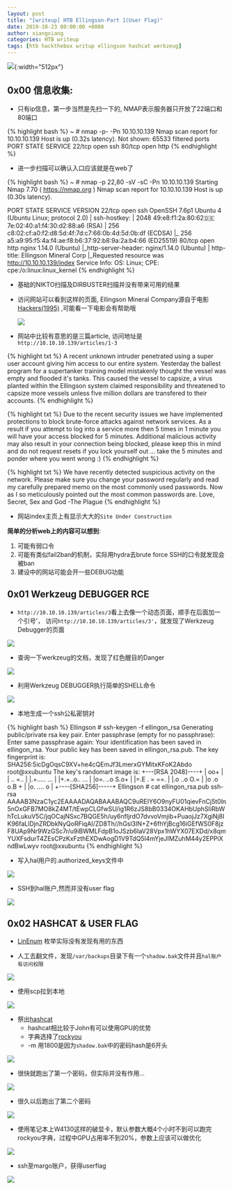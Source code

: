 ```yaml
---
layout: post
title: "[writeup] HTB Ellingson-Part 1(User Flag)"
date: 2019-10-23 00:00:00 +0800
author: xiangxiang
categories: HTB writeup
tags: [htb hackthebox writup ellingson hashcat werkzeug]
---
```


 ![](/img/htb-ellingson-info.jpg){:width="512px"}

## 0x00 信息收集:
-  只有ip信息，第一步当然是先扫一下的, NMAP表示服务器只开放了22端口和80端口

{% highlight bash %}
~ # nmap -p- -Pn 10.10.10.139
Nmap scan report for 10.10.10.139
Host is up (0.32s latency).
Not shown: 65533 filtered ports
PORT   STATE SERVICE
22/tcp open  ssh
80/tcp open  http
{% endhighlight %}

- 进一步扫描可以确认入口应该就是在web了

{% highlight bash %}
~ # nmap -p 22,80 -sV -sC -Pn 10.10.10.139
Starting Nmap 7.70 ( https://nmap.org )
Nmap scan report for 10.10.10.139
Host is up (0.30s latency).

PORT   STATE SERVICE VERSION
22/tcp open  ssh     OpenSSH 7.6p1 Ubuntu 4 (Ubuntu Linux; protocol 2.0)
| ssh-hostkey:
|   2048 49:e8:f1:2a:80:62:de:7e:02:40:a1:f4:30:d2:88:a6 (RSA)
|   256 c8:02:cf:a0:f2:d8:5d:4f:7d:c7:66:0b:4d:5d:0b:df (ECDSA)
|_  256 a5:a9:95:f5:4a:f4:ae:f8:b6:37:92:b8:9a:2a:b4:66 (ED25519)
80/tcp open  http    nginx 1.14.0 (Ubuntu)
|_http-server-header: nginx/1.14.0 (Ubuntu)
| http-title: Ellingson Mineral Corp
|_Requested resource was http://10.10.10.139/index
Service Info: OS: Linux; CPE: cpe:/o:linux:linux_kernel
{% endhighlight %}

- 基础的NIKTO扫描及DIRBUSTER扫描并没有带来可用的结果

- 访问网站可以看到这样的页面, Ellingson Mineral Company源自于电影[Hackers(1995)](https://en.wikipedia.org/wiki/Hackers_(film)) ,可能看一下电影会有帮助哦

  ![](/img/htb-ellingson-site.jpg)

- 网站中比较有意思的是三篇article, 访问地址是`http://10.10.10.139/articles/1-3`

{% highlight txt %}
A recent unknown intruder penetrated using a super user account giving him access to our entire system. 
Yesterday the ballest program for a supertanker training model mistakenly thought the vessel was empty and flooded it's tanks.
This caused the vessel to capsize, a virus planted within the Ellingson system claimed responsibility and threatened to capsize more vessels unless five million dollars are transfered to their accounts.
{% endhighlight %}

{% highlight txt %}
Due to the recent security issues we have implemented protections to block brute-force attacks against network services.
As a result if you attempt to log into a service more then 5 times in 1 minute you will have your access blocked for 5 minutes. 
Additional malicious activity may also result in your connection being blocked, 
please keep this in mind and do not request resets if you lock yourself out ... take the 5 minutes and ponder where you went wrong :) 
{% endhighlight %}

{% highlight txt %}
We have recently detected suspicious activity on the network.
Please make sure you change your password regularly and read my carefully prepared memo on the most commonly used passwords. 
Now as I so meticulously pointed out the most common passwords are. Love, Secret, Sex and God -The Plague 
{% endhighlight %}

- 网站index主页上有显示大大的`Site Under Construction`

**简单的分析web上的内容可以想到**:

1. 可能有弱口令
2. 可能有类似fail2ban的机制，实际用hydra去brute force SSH的口令就发现会被ban
3. 建设中的网站可能会开一些DEBUG功能

## 0x01 Werkzeug DEBUGGER RCE
- `http://10.10.10.139/articles/3`看上去像一个动态页面，顺手在后面加一个引号'，
访问`http://10.10.10.139/articles/3'`，就发现了Werkzeug Debugger的页面

![](/img/htb-ellingson-werkzeug1.jpg)

- 查询一下werkzeug的文档，发现了红色醒目的Danger

![](/img/htb-ellingson-werkzeug2.jpg)

- 利用Werkzeug DEBUGGER执行简单的SHELL命令

![](/img/htb-ellingson-werkzeug3.jpg)

- 本地生成一个ssh公私密钥对

{% highlight bash %}
Ellingson # ssh-keygen -f ellingon_rsa
Generating public/private rsa key pair.
Enter passphrase (empty for no passphrase):
Enter same passphrase again:
Your identification has been saved in ellingon_rsa.
Your public key has been saved in ellingon_rsa.pub.
The key fingerprint is:
SHA256:5icDgOqsC9XV+he4cQEmJf3LmerxGYMitxKFoK2Abdo root@xxubuntu
The key's randomart image is:
+---[RSA 2048]----+
|      oo+        |
|  ..   =..       |
|.+..... ...      |
|+.+..o.. ...     |
|o=. ..o S.o+     |
|=.E .  = ==.     |
|.o  ..o O.=      |
|o   .o o.B +     |
|o.   .... o      |
+----[SHA256]-----+
Ellingson # cat ellingon_rsa.pub
ssh-rsa AAAAB3NzaC1yc2EAAAADAQABAAABAQC9uREIY6O9nyFU01qievFnCj5t0ln5nOxGFB7MO8kZ4MT/tEwpCLGfwSU/ig1R6zJS8bB0334OKAHbUphSIiRbWhTcLukuV5C/jqOCajNSxc7BQGE5h/uy6nfIjrdO7dvvoVmjib+PuaojJz7XgiNj8IK96faLlDjnZRDbkNyQoRFiqAI/ZD8Th//hGsl3IN+Z+6fhYjBcg16iGEfWS0F8jzF8UAp9Nr9WzGSc7r/u9iBWMLFdpB1oJSzb6IaV28Vpx1hWYX07EXDd/x8qmYUXFsdurT4ZEsCPzKxFzthEXDwAogD1V9TdQ5l4mYjeJIMZuhM44y2EPPiXndBwLwyv root@xxubuntu
{% endhighlight %}

- 写入hal用户的.authorized_keys文件中

![](/img/htb-ellingson-werkzeug4.jpg)
 
- SSH到hal账户,然而并没有user flag

![](/img/htb-ellingson-werkzeug5.jpg)

## 0x02 HASHCAT & USER FLAG
- [LinEnum](https://github.com/rebootuser/LinEnum) 枚举实际没有发现有用的东西

- 人工去翻文件，发现`/var/backups`目录下有一个`shadow.bak`文件并且`hal账户有访问权限`

![](/img/htb-ellingson-werkzeug6.jpg)

- 使用scp拉到本地

![](/img/htb-ellingson-werkzeug7.jpg)

- 祭出[hashcat](https://github.com/hashcat/hashcat) 
    - hashcat相比较于John有可以使用GPU的优势
    - 字典选择了[rockyou](https://github.com/brannondorsey/naive-hashcat/releases/download/data/rockyou.txt)
    - -m 用1800是因为`shadow.bak`中的密码hash是$6$开头

![](/img/htb-ellingson-hashcat1.jpg)
 
- 很快就跑出了第一个密码，但实际并没有作用...

![](/img/htb-ellingson-hashcat2.jpg)
 
- 很久以后跑出了第二个密码

![](/img/htb-ellingson-hashcat3.jpg)
 
- 使用笔记本上W4130这样的破显卡，默认参数大概4个小时不到可以跑完rockyou字典，过程中GPU占用率不到20%，参数上应该可以做优化

 ![](/img/htb-ellingson-hashcat4.jpg)
 
- ssh至margo账户，获得userflag

 ![](/img/htb-ellingson-userflag.jpg)
 
